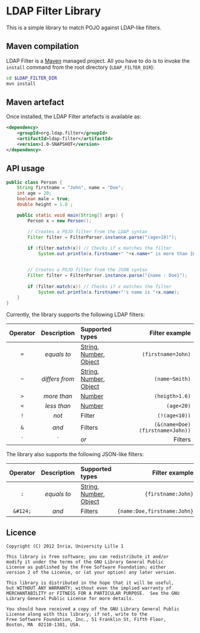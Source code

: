 # LDAP Filter Library

This is a simple library to match POJO against LDAP-like filters.

## Maven compilation

LDAP Filter is a [Maven](http://maven.apache.org "Maven") managed project. All you have to do is to invoke the `install` command from the root directory (`LDAP_FILTER_DIR`):

``` bash
cd $LDAP_FILTER_DIR
mvn install
```


## Maven artefact

Once installed, the LDAP Filter artefacts is available as:

``` xml
<dependency>
    <groupId>org.ldap.filter</groupId>
    <artifactId>ldap-filter</artifactId>
    <version>1.0-SNAPSHOT</version>
</dependency>
```

## API usage

``` java
public class Person {
    String firstname = "John", name = "Doe";
	int age = 20;
	boolean male = true;
	double height = 1.8 ; 

    public static void main(String[] args) {
        Person x = new Person();

        // Creates a POJO filter from the LDAP syntax
        Filter filter = FilterParser.instance.parse("(age>18)");
            
        if (filter.match(x)) // Checks if x matches the filter
            System.out.println(x.firstname+" "+x.name+" is more than 18 years old.");


        // Creates a POJO filter from the JSON syntax
        Filter filter = FilterParser.instance.parse("{name : Doe}");
            
        if (filter.match(x)) // Checks if x matches the filter
            System.out.println(x.firstname+"'s name is "+x.name);
    }
}
```

Currently, the library supports the following LDAP filters:

| Operator | Description  | Supported types | Filter example |
|:--------:|:------------:|:----------------| --------------:|
| `=`      | *equals to*  | [String](http://docs.oracle.com/javase/6/docs/api/java/lang/String.html), [Number](http://docs.oracle.com/javase/6/docs/api/java/lang/Number.html), [Object](http://docs.oracle.com/javase/6/docs/api/java/lang/Object.html) | `(firstname=John)` |
| `~`      | *differs from* | [String](http://docs.oracle.com/javase/6/docs/api/java/lang/String.html), [Number](http://docs.oracle.com/javase/6/docs/api/java/lang/Number.html), [Object](http://docs.oracle.com/javase/6/docs/api/java/lang/Object.html) | `(name~Smith)` |
| `>`      | *more than*  | [Number](http://docs.oracle.com/javase/6/docs/api/java/lang/Number.html) | `(heigth>1.6)` |
| `<`      | *less than*  | [Number](http://docs.oracle.com/javase/6/docs/api/java/lang/Number.html) | `(age<20)` |
| `!`      | *not*        | Filter          | `(!(age<10))` |
| `&`      | *and*        | Filters         | `(&(name=Doe)(firstname=John))` |
| `|`      | *or*         | Filters         | `(|(age<10)(male=true))` |

The library also supports the following JSON-like filters:

| Operator | Description  | Supported types | Filter example |
|:--------:|:------------:|:----------------| --------------:|
| `:`      | *equals to*  | [String](http://docs.oracle.com/javase/6/docs/api/java/lang/String.html), [Number](http://docs.oracle.com/javase/6/docs/api/java/lang/Number.html), [Object](http://docs.oracle.com/javase/6/docs/api/java/lang/Object.html) | `{firstname:John}` |
| `&#124;`      | *and*        | Filters         | `{name:Doe,firstname:John}` |



## Licence

    Copyright (C) 2012 Inria, University Lille 1

    This library is free software; you can redistribute it and/or
    modify it under the terms of the GNU Library General Public
    License as published by the Free Software Foundation; either
    version 2 of the License, or (at your option) any later version.

    This library is distributed in the hope that it will be useful,
    but WITHOUT ANY WARRANTY; without even the implied warranty of
    MERCHANTABILITY or FITNESS FOR A PARTICULAR PURPOSE.  See the GNU
    Library General Public License for more details.

    You should have received a copy of the GNU Library General Public
    License along with this library; if not, write to the
    Free Software Foundation, Inc., 51 Franklin St, Fifth Floor,
    Boston, MA  02110-1301, USA.